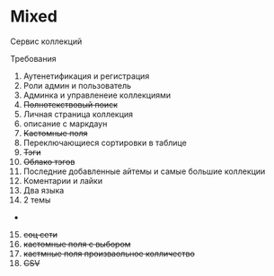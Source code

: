 # Mixed
Сервис коллекций

Требования

1. Аутенетификация и регистрация
2. Роли админ и пользователь
3. Админка и управленеие коллекциями
4. ~~Полнотекствовый поиск~~
5. Личная страница коллекция
6. описание с маркдаун
7. ~~Кастомные поля~~
8. Переключающиеся сортировки в таблице
9. ~~Тэги~~
10. ~~Облако тэгов~~
11. Последние добавленные айтемы и самые большие коллекции
12. Коментарии и лайки
13. Два языка
14. 2 темы

*
15. ~~соц сети~~
16. ~~кастомные поля с выбором~~
17. ~~кастмные поля произваольное колличество~~
18. ~~CSV~~
